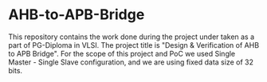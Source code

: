 # AHB-to-APB-Bridge
This repository contains the work done during the project under taken as a part of PG-Diploma in VLSI. The project title is "Design &amp; Verification of AHB to APB Bridge". For the scope of this project and PoC we used Single Master - Single Slave configuration, and we are using fixed data size of 32 bits. 
